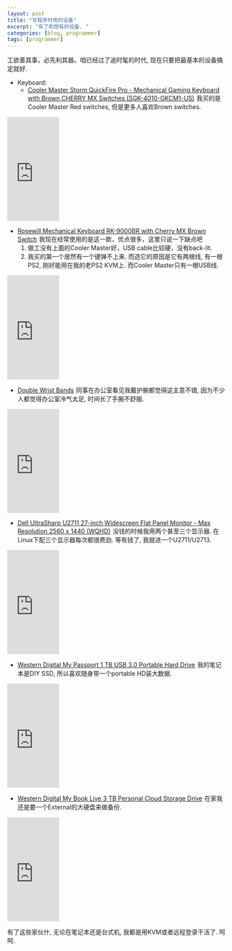 ```yaml
---
layout: post
title: "写程序时用的设备"
excerpt: "有了和想有的设备. "
categories: [blog, programmer]
tags: [programmer]
---
```


工欲善其事，必先利其器。咱已经过了追时髦的时代, 现在只要把最基本的设备搞定就好.

 * Keyboard: 
   * <a
   href="http://www.amazon.com/gp/product/B007VDOOBU/ref=as_li_ss_tl?ie=UTF8&camp=1789&creative=390957&creativeASIN=B007VDOOBU&linkCode=as2&tag=c2-teckoo-content-20">Cooler
   Master Storm QuickFire Pro - Mechanical Gaming Keyboard with Brown CHERRY MX
   Switches (SGK-4010-GKCM1-US)</a><img
   src="http://www.assoc-amazon.com/e/ir?t=c2-teckoo-content-20&l=as2&o=1&a=B007VDOOBU"
   width="1" height="1" border="0" alt="" style="border:none !important;
   margin:0px !important;" /> 我买的是Cooler Master Red switches, 但是更多人喜欢Brown
   switches. 

  <iframe
  src="http://rcm.amazon.com/e/cm?lt1=_blank&bc1=000000&IS2=1&bg1=FFFFFF&fc1=000000&lc1=0000FF&t=arouourcomm-20&o=1&p=8&l=as4&m=amazon&f=ifr&ref=ss_til&asins=B007VDOOBU"
  style="width:120px;height:240px;" scrolling="no" marginwidth="0"
  marginheight="0" frameborder="0"></iframe>

   * <a
   href="http://www.amazon.com/gp/product/B005QW1THA/ref=as_li_ss_tl?ie=UTF8&camp=1789&creative=390957&creativeASIN=B005QW1THA&linkCode=as2&tag=c2-teckoo-content-20">Rosewill
   Mechanical Keyboard RK-9000BR with Cherry MX Brown Switch</a><img
   src="http://www.assoc-amazon.com/e/ir?t=c2-teckoo-content-20&l=as2&o=1&a=B005QW1THA"
   width="1" height="1" border="0" alt="" style="border:none !important;
   margin:0px !important;" />
   我现在经常使用的是这一款，优点很多，这里只说一下缺点吧
     1. 做工没有上面的Cooler Master好，USB cable比较硬，没有back-lit.
     2. 我买的第一个居然有一个键弹不上来.
   而选它的原因是它有两根线, 有一根PS2, 刚好能用在我的老PS2 KVM上. 而Cooler
   Master只有一根USB线.

   <iframe
   src="http://rcm.amazon.com/e/cm?lt1=_blank&bc1=FFFFFF&IS2=1&bg1=FFFFFF&fc1=000000&lc1=0000FF&t=c2-teckoo-content-20&o=1&p=8&l=as4&m=amazon&f=ifr&ref=ss_til&asins=B005QW1THA"
   style="width:120px;height:240px;" scrolling="no" marginwidth="0"
   marginheight="0" frameborder="0"></iframe>



 * <a
  href="http://www.amazon.com/gp/product/B002MZZK7E/ref=as_li_ss_tl?ie=UTF8&camp=1789&creative=390957&creativeASIN=B002MZZK7E&linkCode=as2&tag=c2-teckoo-content-20">Double
  Wrist Bands</a><img
  src="http://www.assoc-amazon.com/e/ir?t=arouourcomm-20&l=as2&o=1&a=B002MZZK7E"
  width="1" height="1" border="0" alt="" style="border:none !important;
  margin:0px !important;" />
    同事在办公室看见我戴护腕都觉得这主意不错, 因为不少人都觉得办公室冷气太足, 
    时间长了手腕不舒服.

  <iframe
  src="http://rcm.amazon.com/e/cm?lt1=_blank&bc1=000000&IS2=1&bg1=FFFFFF&fc1=000000&lc1=0000FF&t=c2-teckoo-content-20&o=1&p=8&l=as4&m=amazon&f=ifr&ref=ss_til&asins=B002MZZK7E"
  style="width:120px;height:240px;" scrolling="no" marginwidth="0"
  marginheight="0" frameborder="0"></iframe>

  
 * <a
 href="http://www.amazon.com/gp/product/B0039648BO/ref=as_li_ss_tl?ie=UTF8&camp=1789&creative=390957&creativeASIN=B0039648BO&linkCode=as2&tag=c2-teckoo-content-20">Dell
 UltraSharp U2711 27-inch Widescreen Flat Panel Monitor - Max Resolution 2560 x
 1440 (WQHD)</a><img
 src="http://www.assoc-amazon.com/e/ir?t=arouourcomm-20&l=as2&o=1&a=B0039648BO"
 width="1" height="1" border="0" alt="" style="border:none !important;
 margin:0px !important;" /> 
 没钱的时候我用两个甚至三个显示器. 在Linux下配三个显示器每次都很费劲. 
 等有钱了, 我就进一个U2711/U2713.

  <iframe
  src="http://rcm.amazon.com/e/cm?lt1=_blank&bc1=000000&IS2=1&bg1=FFFFFF&fc1=000000&lc1=0000FF&t=c2-teckoo-content-20&o=1&p=8&l=as4&m=amazon&f=ifr&ref=ss_til&asins=B0039648BO"
  style="width:120px;height:240px;" scrolling="no" marginwidth="0"
  marginheight="0" frameborder="0"></iframe>

 * <a
 href="http://www.amazon.com/gp/product/B006Y5UV4A/ref=as_li_ss_tl?ie=UTF8&camp=1789&creative=390957&creativeASIN=B006Y5UV4A&linkCode=as2&tag=c2-teckoo-content-20">Western
 Digital My Passport 1 TB USB 3.0 Portable Hard Drive</a><img
 src="http://www.assoc-amazon.com/e/ir?t=arouourcomm-20&l=as2&o=1&a=B006Y5UV4A"
 width="1" height="1" border="0" alt="" style="border:none !important;
 margin:0px !important;" /> 我的笔记本是DIY SSD, 所以喜欢随身带一个portable
 HD装大数据.

  <iframe
  src="http://rcm.amazon.com/e/cm?lt1=_blank&bc1=000000&IS2=1&bg1=FFFFFF&fc1=000000&lc1=0000FF&t=c2-teckoo-content-20&o=1&p=8&l=as4&m=amazon&f=ifr&ref=ss_til&asins=B006Y5UV4A"
  style="width:120px;height:240px;" scrolling="no" marginwidth="0"
  marginheight="0" frameborder="0"></iframe>

 * <a
 href="http://www.amazon.com/gp/product/B0047FL85U/ref=as_li_ss_tl?ie=UTF8&camp=1789&creative=390957&creativeASIN=B0047FL85U&linkCode=as2&tag=c2-teckoo-content-20">Western
 Digital My Book Live 3 TB Personal Cloud Storage Drive</a><img
 src="http://www.assoc-amazon.com/e/ir?t=c2-teckoo-content-20&l=as2&o=1&a=B0047FL85U"
 width="1" height="1" border="0" alt="" style="border:none !important;
 margin:0px !important;" />
 在家我还是要一个External的大硬盘来做备份. 

  <iframe
  src="http://rcm.amazon.com/e/cm?lt1=_blank&bc1=FFFFFF&IS2=1&bg1=FFFFFF&fc1=000000&lc1=0000FF&t=c2-teckoo-content-20&o=1&p=8&l=as4&m=amazon&f=ifr&ref=ss_til&asins=B0047FL85U"
  style="width:120px;height:240px;" scrolling="no" marginwidth="0"
  marginheight="0" frameborder="0"></iframe>

有了这些家伙什, 无论在笔记本还是台式机, 我都是用KVM或者远程登录干活了. 呵呵. 

